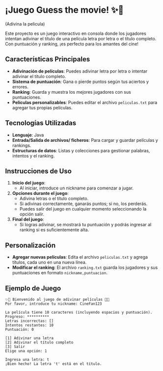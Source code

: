 # ¡Juego Guess the movie! ✨🎥
(Adivina la pelicula)

Este proyecto es un juego interactivo en consola donde los jugadores intentan adivinar el título de una película letra por letra o el título completo. 
Con puntuación y ranking, ¡es perfecto para los amantes del cine!

## Características Principales
- **Adivinación de películas**: Puedes adivinar letra por letra o intentar adivinar el título completo.
- **Sistema de puntuación**: Gana o pierde puntos según tus aciertos y errores.
- **Ranking**: Guarda y muestra los mejores jugadores con sus puntuaciones.
- **Películas personalizables**: Puedes editar el archivo `peliculas.txt` para agregar tus propias películas.

## Tecnologías Utilizadas
- **Lenguaje**: Java
- **Entrada/Salida de archivos/ ficheros**: Para cargar y guardar películas y rankings.
- **Estructuras de datos**: Listas y colecciones para gestionar palabras, intentos y el ranking.

## Instrucciones de Uso
1. **Inicio del juego**:
   - Al iniciar, introduce un nickname para comenzar a jugar.
2. **Opciones durante el juego**:
   - Adivina letras o el título completo.
   - Si adivinas correctamente, ganarás puntos; si no, los perderás.
   - Puedes salir del juego en cualquier momento seleccionando la opción salir.
3. **Final del juego**:
   - Si logras adivinar, se mostrará tu puntuación y podrás ingresar al ranking si es suficientemente alta.

## Personalización
- **Agregar nuevas películas**: Edita el archivo `peliculas.txt` y agrega títulos, cada uno en una nueva línea.
- **Modificar el ranking**: El archivo `ranking.txt` guarda los jugadores y sus puntuaciones en formato `nickname,puntuacion`.

## Ejemplo de Juego
```
✨🎥 Bienvenido al juego de adivinar películas 🎥✨
Por favor, introduce tu nickname: CineFan123

La película tiene 10 caracteres (incluyendo espacios y puntuación).
Progreso: **********
Letras incorrectas: []
Intentos restantes: 10
Puntuación: 0

[1] Adivinar una letra
[2] Adivinar el título completo
[3] Salir
Elige una opción: 1

Ingresa una letra: t
¡Bien hecho! La letra 't' está en el título.
```

